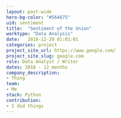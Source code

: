```yaml
---
layout: post-wide
hero-bg-color: "#564675"
uid: sentiment
title:  "Sentiment of the Union"
worktype: "Data Analysis"
date:   2018-12-20 01:01:01
categories: project
project_site_url: https://www.google.com/
project_site_slug: google.com
role: Data Analyst / Writer
dates: 2018 - 12 months
company_description:
- Thing
team:
- Me
stack: Python
contribution:
- I did things
---
```


<!--
<div class="showcase">
  <div style="position:relative;height:0;padding-bottom:56.25%"></div>
</div>
-->
